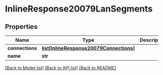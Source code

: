 # InlineResponse20079LanSegments

## Properties
Name | Type | Description | Notes
------------ | ------------- | ------------- | -------------
**connections** | [**list[InlineResponse20079Connections]**](InlineResponse20079Connections.md) |  | [optional] 
**name** | **str** |  | [optional] 

[[Back to Model list]](../README.md#documentation-for-models) [[Back to API list]](../README.md#documentation-for-api-endpoints) [[Back to README]](../README.md)

